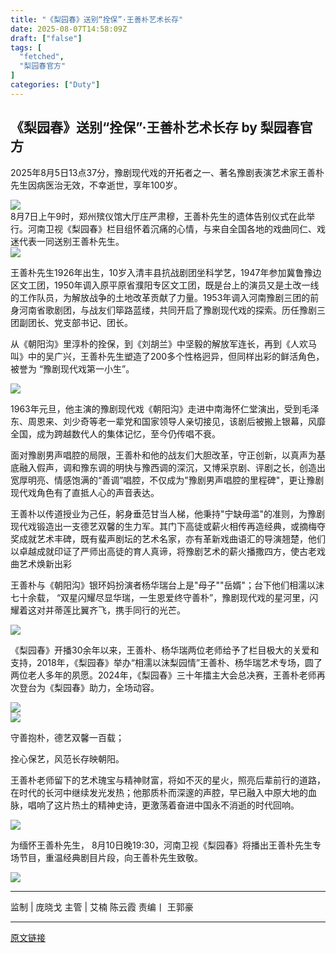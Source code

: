 ```yaml
---
title: "《梨园春》送别“拴保”·王善朴艺术长存"
date: 2025-08-07T14:58:09Z
draft: ["false"]
tags: [
  "fetched",
  "梨园春官方"
]
categories: ["Duty"]
---
```

《梨园春》送别“拴保”·王善朴艺术长存 by 梨园春官方
------
<div><p data-pm-slice="0 0 []"><span leaf="" mpa-font-style="mdy9afcwx3u"><span textstyle="">2025年8月5日13点37分，豫剧现代戏的开拓者之一、著名豫剧表演艺术家王善朴先生因病医治无效，不幸逝世，享年100岁。</span></span></p><section data-pm-slice="0 0 []"><section nodeleaf=""><img data-croporisrc="https://mmbiz.qpic.cn/sz_mmbiz_jpg/6ovibibE7ZgYTIVAVMCWd1icdNj4hRqJWFPIIpt7DWB1wmKRw69ZOqW3HUm8DJwQMsO2ic6W8B8ZhHNOSj7G0Pq7zg/0?wx_fmt=jpeg&amp;from=appmsg" data-cropselx2="578" data-cropsely2="385" data-imgfileid="505428052" data-ratio="1.413888888888889" data-s="300,640" data-src="https://mmbiz.qpic.cn/sz_mmbiz_jpg/6ovibibE7ZgYTIVAVMCWd1icdNj4hRqJWFPIIpt7DWB1wmKRw69ZOqW3HUm8DJwQMsO2ic6W8B8ZhHNOSj7G0Pq7zg/640?wx_fmt=jpeg&amp;from=appmsg" data-type="jpeg" data-w="1080" src="https://mmbiz.qpic.cn/sz_mmbiz_jpg/6ovibibE7ZgYTIVAVMCWd1icdNj4hRqJWFPIIpt7DWB1wmKRw69ZOqW3HUm8DJwQMsO2ic6W8B8ZhHNOSj7G0Pq7zg/640?wx_fmt=jpeg&amp;from=appmsg"></section><span leaf=""><span textstyle="">8月7日上午9时，郑州殡仪馆大厅庄严肃穆，王善朴先生的遗体告别仪式在此举行。河南卫视《梨园春》栏目组怀着沉痛的心情，与来自全国各地的戏曲同仁、戏迷代表一同送别王善朴先生。</span></span></section><section nodeleaf=""><img data-imgfileid="505428057" data-ratio="0.75" data-s="300,640" data-src="https://mmbiz.qpic.cn/sz_mmbiz_jpg/6ovibibE7ZgYS7iadVtX5iaUQhqEYdEE5C9ZruzhEQeMgMXkAfHDJPcrYGfvMpAoAiaiaFJKmibsMibiabrBtNFY9ofrfow/640?wx_fmt=jpeg&amp;from=appmsg" data-type="jpeg" data-w="1080" type="block" src="https://mmbiz.qpic.cn/sz_mmbiz_jpg/6ovibibE7ZgYS7iadVtX5iaUQhqEYdEE5C9ZruzhEQeMgMXkAfHDJPcrYGfvMpAoAiaiaFJKmibsMibiabrBtNFY9ofrfow/640?wx_fmt=jpeg&amp;from=appmsg"></section><p><span leaf="">王善朴先生1926年出生，10岁入清丰县抗战剧团坐科学艺，1947年参加冀鲁豫边区文工团，1950年调入原平原省濮阳专区文工团，既是台上的演员又是土改一线的工作队员，为解放战争的土地改革贡献了力量。1953年调入河南豫剧三团的前身河南省歌剧团，与战友们筚路蓝缕，共同开启了豫剧现代戏的探索。历任豫剧三团副团长、党支部书记、团长。</span></p><p><span leaf="">从《朝阳沟》里淳朴的拴保，到《刘胡兰》中坚毅的解放军连长，再到《人欢马叫》中的吴广兴，王善朴先生塑造了200多个性格迥异，但同样出彩的鲜活角色，被誉为 “豫剧现代戏第一小生”。 </span></p><section nodeleaf=""><img data-imgfileid="505428060" data-ratio="0.665625" data-s="300,640" data-src="https://mmbiz.qpic.cn/sz_mmbiz_jpg/6ovibibE7ZgYS7iadVtX5iaUQhqEYdEE5C9ZFXAlPNKoicCyuCC8pppgG9xCZXSMszF3fCEWYhUo5UeSLibb5IjpVt4Q/640?wx_fmt=jpeg&amp;from=appmsg" data-type="jpeg" data-w="1280" type="block" src="https://mmbiz.qpic.cn/sz_mmbiz_jpg/6ovibibE7ZgYS7iadVtX5iaUQhqEYdEE5C9ZFXAlPNKoicCyuCC8pppgG9xCZXSMszF3fCEWYhUo5UeSLibb5IjpVt4Q/640?wx_fmt=jpeg&amp;from=appmsg"></section><p><span leaf="">1963年元旦，他主演的豫剧现代戏《朝阳沟》走进中南海怀仁堂演出，受到毛泽东、周恩来、刘少奇等老一辈党和国家领导人亲切接见，该剧后被搬上银幕，风靡全国，成为跨越数代人的集体记忆，至今仍传唱不衰。</span></p><p><span leaf="">面对豫剧男声唱腔的局限，王善朴和他的战友们大胆改革，守正创新，以真声为基底融入假声，调和豫东调的明快与豫西调的深沉，又博采京剧、评剧之长，创造出宽厚明亮、情感饱满的“善调”唱腔，不仅成为"豫剧男声唱腔的里程碑"，更让豫剧现代戏角色有了直抵人心的声音表达。</span></p><p><span leaf="">王善朴以传道授业为己任，躬身垂范甘当人梯，他秉持"宁缺毋滥"的准则，为豫剧现代戏锻造出一支德艺双馨的生力军。其门下高徒或薪火相传再造经典，或摘梅夺奖成就艺术丰碑，既有蜚声剧坛的艺术名家，亦有革新戏曲语汇的导演翘楚，他们以卓越成就印证了严师出高徒的育人真谛，将豫剧艺术的薪火播撒四方，使古老戏曲艺术焕新出彩</span></p><p><span leaf="">王善朴与《朝阳沟》银环妈扮演者杨华瑞台上是"母子""岳婿"；台下他们相濡以沫七十余载， “双星闪耀尽显华瑞，一生恩爱终守善朴”，豫剧现代戏的星河里，闪耀着这对并蒂莲比翼齐飞，携手同行的光芒。</span></p><section nodeleaf=""><img data-croporisrc="https://mmbiz.qpic.cn/sz_mmbiz_jpg/6ovibibE7ZgYS7iadVtX5iaUQhqEYdEE5C9Zfnz7ric5SM8OsgSB1x2b2YooRbXrQ6LGMWEnSN1NbS5lOY6p8f2ciayw/0?wx_fmt=jpeg&amp;from=appmsg" data-cropselx2="578" data-cropsely2="385" data-imgfileid="505428063" data-ratio="0.6666666666666666" data-s="300,640" data-src="https://mmbiz.qpic.cn/sz_mmbiz_jpg/6ovibibE7ZgYS7iadVtX5iaUQhqEYdEE5C9Zfnz7ric5SM8OsgSB1x2b2YooRbXrQ6LGMWEnSN1NbS5lOY6p8f2ciayw/640?wx_fmt=jpeg&amp;from=appmsg" data-type="jpeg" data-w="1080" src="https://mmbiz.qpic.cn/sz_mmbiz_jpg/6ovibibE7ZgYS7iadVtX5iaUQhqEYdEE5C9Zfnz7ric5SM8OsgSB1x2b2YooRbXrQ6LGMWEnSN1NbS5lOY6p8f2ciayw/640?wx_fmt=jpeg&amp;from=appmsg"></section><p><span leaf="">《梨园春》开播30余年以来，王善朴、杨华瑞两位老师给予了栏目极大的关爱和支持，2018年，《梨园春》举办“相濡以沫梨园情”王善朴、杨华瑞艺术专场，圆了两位老人多年的夙愿。2024年，《梨园春》三十年擂主大会总决赛，王善朴老师再次登台为《梨园春》助力，全场动容。</span></p><section nodeleaf=""><img data-imgfileid="505428059" data-ratio="0.6666666666666666" data-s="300,640" data-src="https://mmbiz.qpic.cn/sz_mmbiz_jpg/6ovibibE7ZgYS7iadVtX5iaUQhqEYdEE5C9ZIP2xlUArKvMI2y3MYzQ8cFn9pGnNG5K4fz8zg0dRmDgvGAGuKjZmvQ/640?wx_fmt=webp&amp;from=appmsg" data-type="webp" data-w="1080" type="block" src="https://mmbiz.qpic.cn/sz_mmbiz_jpg/6ovibibE7ZgYS7iadVtX5iaUQhqEYdEE5C9ZIP2xlUArKvMI2y3MYzQ8cFn9pGnNG5K4fz8zg0dRmDgvGAGuKjZmvQ/640?wx_fmt=webp&amp;from=appmsg"></section><section nodeleaf=""><img data-imgfileid="505428061" data-ratio="0.66625" data-s="300,640" data-src="https://mmbiz.qpic.cn/sz_mmbiz_jpg/6ovibibE7ZgYS7iadVtX5iaUQhqEYdEE5C9ZcMVB5Aug5KSJhStxm6Sh4Pw20yIIZicRpT24h6p5aiaicBx36jv6E5W5g/640?wx_fmt=webp&amp;from=appmsg" data-type="webp" data-w="800" type="block" src="https://mmbiz.qpic.cn/sz_mmbiz_jpg/6ovibibE7ZgYS7iadVtX5iaUQhqEYdEE5C9ZcMVB5Aug5KSJhStxm6Sh4Pw20yIIZicRpT24h6p5aiaicBx36jv6E5W5g/640?wx_fmt=webp&amp;from=appmsg"></section><p><span leaf="">守善抱朴，德艺双馨一百载；</span></p><p><span leaf="">拴心保艺，风范长存映朝阳。</span></p><p><span leaf="">王善朴老师留下的艺术瑰宝与精神财富，将如不灭的星火，照亮后辈前行的道路，在时代的长河中继续发光发热；他那质朴而深邃的声腔，早已融入中原大地的血脉，唱响了这片热土的精神史诗，更激荡着奋进中国永不消逝的时代回响。</span></p><section nodeleaf=""><img data-croporisrc="https://mmbiz.qpic.cn/sz_mmbiz_jpg/6ovibibE7ZgYS7iadVtX5iaUQhqEYdEE5C9ZM8iaViaWzq5hPo0k8U91DRow5PAicqzwOkXr4hxN7mXzuldt8ecKqs65g/0?wx_fmt=jpeg&amp;from=appmsg" data-cropselx2="578" data-cropsely2="434" data-imgfileid="505428069" data-ratio="0.6666666666666666" data-s="300,640" data-src="https://mmbiz.qpic.cn/sz_mmbiz_jpg/6ovibibE7ZgYS7iadVtX5iaUQhqEYdEE5C9ZM8iaViaWzq5hPo0k8U91DRow5PAicqzwOkXr4hxN7mXzuldt8ecKqs65g/640?wx_fmt=jpeg&amp;from=appmsg" data-type="jpeg" data-w="1080" src="https://mmbiz.qpic.cn/sz_mmbiz_jpg/6ovibibE7ZgYS7iadVtX5iaUQhqEYdEE5C9ZM8iaViaWzq5hPo0k8U91DRow5PAicqzwOkXr4hxN7mXzuldt8ecKqs65g/640?wx_fmt=jpeg&amp;from=appmsg"></section><p><span leaf="">为缅怀王善朴先生， 8月10日晚19:30，河南卫视《梨园春》将播出王善朴先生专场节目，重温经典剧目片段，向王善朴先生致敬。</span></p><section nodeleaf=""><img data-imgfileid="505428068" data-ratio="0.75" data-s="300,640" data-src="https://mmbiz.qpic.cn/sz_mmbiz_jpg/6ovibibE7ZgYS7iadVtX5iaUQhqEYdEE5C9ZVnq37Uvk4RMUSZvlIvMHZxgyPKiaqtayqolX0ha5r9nHHgSAicxP0ibOQ/640?wx_fmt=jpeg&amp;from=appmsg" data-type="jpeg" data-w="1280" type="block" src="https://mmbiz.qpic.cn/sz_mmbiz_jpg/6ovibibE7ZgYS7iadVtX5iaUQhqEYdEE5C9ZVnq37Uvk4RMUSZvlIvMHZxgyPKiaqtayqolX0ha5r9nHHgSAicxP0ibOQ/640?wx_fmt=jpeg&amp;from=appmsg"></section><hr><p><span leaf=""><span textstyle="">监制 | 庞晓戈 主管 | 艾楠 陈云霞 责编丨 王郭豪</span></span></p><p><mp-style-type data-value="3"></mp-style-type></p></div>  
<hr>
<a href="https://mp.weixin.qq.com/s/aNHAvgqy6vBoGIWhINmzRg",target="_blank" rel="noopener noreferrer">原文链接</a>
